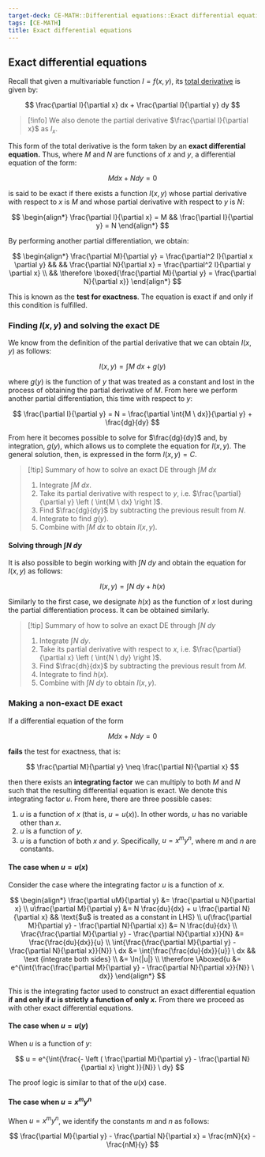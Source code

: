 ```yaml
---
target-deck: CE-MATH::Differential equations::Exact differential equations
tags: [CE-MATH]
title: Exact differential equations
---
```


## Exact differential equations

Recall that given a multivariable function $I=f(x,y)$, its [total derivative](https://byjus.com/maths/total-derivative/) is given by:

$$
\frac{\partial I}{\partial x} dx + \frac{\partial I}{\partial y} dy 
$$

>[!info] We also denote the partial derivative $\frac{\partial I}{\partial x}$ as $I_x$.

This form of the total derivative is the form taken by an **exact differential equation.** Thus, where $M$ and $N$ are functions of $x$ and $y$, a differential equation of the form:

$$
Mdx + Ndy = 0
$$

is said to be exact if there exists a function $I(x,y)$ whose partial derivative with respect to $x$ is $M$ and whose partial derivative with respect to $y$ is $N$:

$$
\begin{align*}
\frac{\partial I}{\partial x} = M &&
\frac{\partial I}{\partial y} = N
\end{align*}
$$

By performing another partial differentiation, we obtain:

$$
\begin{align*}
\frac{\partial M}{\partial y} = \frac{\partial^2 I}{\partial x \partial y} && &&
\frac{\partial N}{\partial x} = \frac{\partial^2 I}{\partial y \partial x} \\
&& \therefore \boxed{\frac{\partial M}{\partial y} = \frac{\partial N}{\partial x}}
\end{align*}
$$

This is known as the **test for exactness**. The equation is exact if and only if this condition is fulfilled.

<!--ID: 1733233618233-->

### Finding $I(x,y)$ and solving the exact DE

 We know from the definition of the partial derivative that we can obtain $I(x, y)$ as follows:

$$
I(x, y) = \int{M \ dx} + g(y)
$$

where $g(y)$ is the function of $y$ that was treated as a constant and lost in the process of obtaining the partial derivative of $M$. From here we perform another partial differentiation, this time with respect to $y$:

$$
\frac{\partial I}{\partial y} = N =
\frac{\partial \int{M \ dx}}{\partial y} + \frac{dg}{dy}
$$

From here it becomes possible to solve for $\frac{dg}{dy}$ and, by integration, $g(y)$, which allows us to complete the equation for $I(x,y)$. The general solution, then, is expressed in the form $I(x,y) = C$.

>[!tip] Summary of how to solve an exact DE through $\int{M \ dx}$
>1. Integrate $\int{M \ dx}$.
>2. Take its partial derivative with respect to $y$, i.e. $\frac{\partial}{\partial y} \left ( \int{M \ dx} \right )$.
>3. Find $\frac{dg}{dy}$ by subtracting the previous result from $N$.
>4. Integrate to find $g(y)$.
>5. Combine with $\int{M \ dx}$ to obtain $I(x, y)$.

<!--ID: 1733233618241-->

#### Solving through $\int{N \ dy}$

It is also possible to begin working with $\int{N \ dy}$ and obtain the equation for $I(x,y)$ as follows:

$$
I(x, y) = \int{N \ dy} + h(x)
$$

Similarly to the first case, we designate $h(x)$ as the function of $x$ lost during the partial differentiation process. It can be obtained similarly.

>[!tip] Summary of how to solve an exact DE through $\int{N \ dy}$
>1. Integrate $\int{N \ dy}$.
>2. Take its partial derivative with respect to $x$, i.e. $\frac{\partial}{\partial x} \left ( \int{N \ dy} \right )$.
>3. Find $\frac{dh}{dx}$ by subtracting the previous result from $M$.
>4. Integrate to find $h(x)$.
>5. Combine with $\int{N \ dy}$ to obtain $I(x, y)$.

<!--ID: 1733233618250-->

### Making a non-exact DE exact

If a differential equation of the form

$$
Mdx + Ndy = 0
$$

**fails** the test for exactness, that is:

$$
\frac{\partial M}{\partial y} \neq \frac{\partial N}{\partial x}
$$

then there exists an **integrating factor** we can multiply to both $M$ and $N$ such that the resulting differential equation is exact. We denote this integrating factor $u$. From here, there are three possible cases:

1. $u$ is a function of $x$ (that is, $u = u(x)$). In other words, $u$ has no variable other than $x$.
2. $u$ is a function of $y$.
3. $u$ is a function of both $x$ and $y$. Specifically, $u = x^m y^n$, where $m$ and $n$ are constants.

<!--ID: 1733233618258-->

#### The case when $u = u(x)$

Consider the case where the integrating factor $u$ is a function of $x$.

$$
\begin{align*}
\frac{\partial uM}{\partial y} &= \frac{\partial u N}{\partial x} \\
u\frac{\partial M}{\partial y} &= N \frac{du}{dx} + u \frac{\partial N}{\partial x} && \text{$u$ is treated as a constant in LHS} \\
u(\frac{\partial M}{\partial y} - \frac{\partial N}{\partial x}) &= N \frac{du}{dx} \\
\frac{\frac{\partial M}{\partial y} - \frac{\partial N}{\partial x}}{N}
&= \frac{\frac{du}{dx}}{u} \\
\int{\frac{\frac{\partial M}{\partial y} - \frac{\partial N}{\partial x}}{N}} \ dx
&= \int{\frac{\frac{du}{dx}}{u}} \ dx
&& \text {integrate both sides} \\
&= \ln{|u|} \\
\therefore \Aboxed{u &= e^{\int{\frac{\frac{\partial M}{\partial y} - \frac{\partial N}{\partial x}}{N}} \ dx}}
\end{align*}
$$

This is the integrating factor used to construct an exact differential equation **if and only if $u$ is strictly a function of only $x$.** From there we proceed as with other exact differential equations.

#### The case when $u = u(y)$

When $u$ is a function of $y$:

$$
u = e^{\int{\frac{- \left ( \frac{\partial M}{\partial y} - \frac{\partial N}{\partial x} \right )}{N}} \ dy}
$$

The proof logic is similar to that of the $u(x)$ case.

#### The case when $u = x^m y^n$

When $u = x^m y^n$, we identify the constants $m$ and $n$ as follows:

$$
\frac{\partial M}{\partial y} - \frac{\partial N}{\partial x} = \frac{mN}{x} - \frac{nM}{y}
$$
